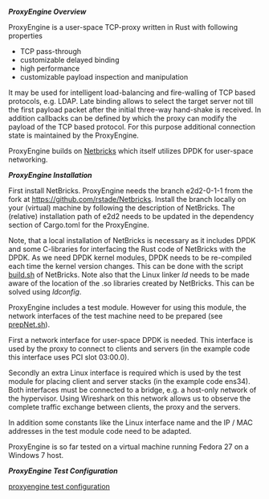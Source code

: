 _**ProxyEngine Overview**_

ProxyEngine is a user-space TCP-proxy written in Rust with following properties
* TCP pass-through
* customizable delayed binding
* high performance
* customizable payload inspection and manipulation

It may be used for intelligent load-balancing and fire-walling of TCP based protocols, e.g. LDAP. Late binding allows to select the target server not till the first payload packet after the initial three-way hand-shake is received. In addition callbacks can be defined by which the proxy can modify the payload of the TCP based protocol. For this purpose additional connection state is maintained by the ProxyEngine.

ProxyEngine builds on [Netbricks](https://github.com/NetSys/NetBricks) which itself utilizes DPDK for user-space networking.

_**ProxyEngine Installation**_

First install NetBricks. ProxyEngine needs the branch e2d2-0-1-1 from the fork at https://github.com/rstade/Netbricks. Install the branch locally on your (virtual) machine by following the description of NetBricks. The (relative) installation path of e2d2 needs to be updated in the dependency section of Cargo.toml for the ProxyEngine. 

Note, that a local installation of NetBricks is necessary as it includes DPDK and some C-libraries for interfacing the Rust code of NetBricks with the DPDK. As we need DPDK kernel modules, DPDK needs to be re-compiled each time the kernel version changes. This can be done with the script [build.sh](https://github.com/rstade/NetBricks/blob/e2d2-0-1-1/build.sh) of NetBricks. Note also that the Linux linker _ld_ needs to be made aware of the location of the .so libraries created by NetBricks. This can be solved using _ldconfig_.

ProxyEngine includes a test module. However for using this module, the network interfaces of the test machine need to be prepared (see [prepNet.sh](https://github.com/silverengine-de/proxyengine/blob/master/prepNet.sh)). 

First a network interface for user-space DPDK is needed. This interface is used by the proxy to connect to clients and servers (in the example code this interface uses PCI slot 03:00.0). 

Secondly an extra Linux interface is required which is used by the test module for placing client and server stacks (in the example code ens34).
Both interfaces must be connected to a bridge, e.g. a host-only network of the hypervisor. Using Wireshark on this network allows us to observe the complete traffic exchange between clients, the proxy and the servers.

In addition some constants like the Linux interface name and the IP / MAC addresses in the test module code need to be adapted. 

ProxyEngine is so far tested on a virtual machine running Fedora 27 on a Windows 7 host.

_**ProxyEngine Test Configuration**_

[proxyengine test configuration](https://github.com/silverengine-de/proxyengine/proxyengine_config.png)
